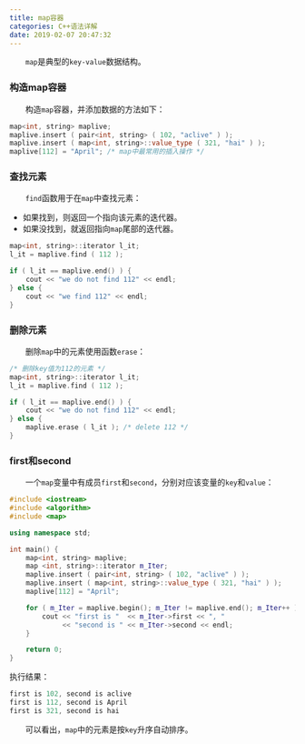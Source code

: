 ```yaml
---
title: map容器
categories: C++语法详解
date: 2019-02-07 20:47:32
---
```

&emsp;&emsp;`map`是典型的`key-value`数据结构。<!--more-->

### 构造map容器

&emsp;&emsp;构造`map`容器，并添加数据的方法如下：

``` cpp
map<int, string> maplive;
maplive.insert ( pair<int, string> ( 102, "aclive" ) );
maplive.insert ( map<int, string>::value_type ( 321, "hai" ) );
maplive[112] = "April"; /* map中最常用的插入操作 */
```

### 查找元素

&emsp;&emsp;`find`函数用于在`map`中查找元素：

- 如果找到，则返回一个指向该元素的迭代器。
- 如果没找到，就返回指向`map`尾部的迭代器。

``` cpp
map<int, string>::iterator l_it;
l_it = maplive.find ( 112 );

if ( l_it == maplive.end() ) {
    cout << "we do not find 112" << endl;
} else {
    cout << "we find 112" << endl;
}
```

### 删除元素

&emsp;&emsp;删除`map`中的元素使用函数`erase`：

``` cpp
/* 删除key值为112的元素 */
map<int, string>::iterator l_it;
l_it = maplive.find ( 112 );

if ( l_it == maplive.end() ) {
    cout << "we do not find 112" << endl;
} else {
    maplive.erase ( l_it ); /* delete 112 */
}
```

### first和second

&emsp;&emsp;一个`map`变量中有成员`first`和`second`，分别对应该变量的`key`和`value`：

``` cpp
#include <iostream>
#include <algorithm>
#include <map>

using namespace std;

int main() {
    map<int, string> maplive;
    map <int, string>::iterator m_Iter;
    maplive.insert ( pair<int, string> ( 102, "aclive" ) );
    maplive.insert ( map<int, string>::value_type ( 321, "hai" ) );
    maplive[112] = "April";

    for ( m_Iter = maplive.begin(); m_Iter != maplive.end(); m_Iter++ ) {
        cout << "first is "  << m_Iter->first << ", "
             << "second is " << m_Iter->second << endl;
    }

    return 0;
}
```

执行结果：

``` cpp
first is 102, second is aclive
first is 112, second is April
first is 321, second is hai
```

&emsp;&emsp;可以看出，`map`中的元素是按`key`升序自动排序。